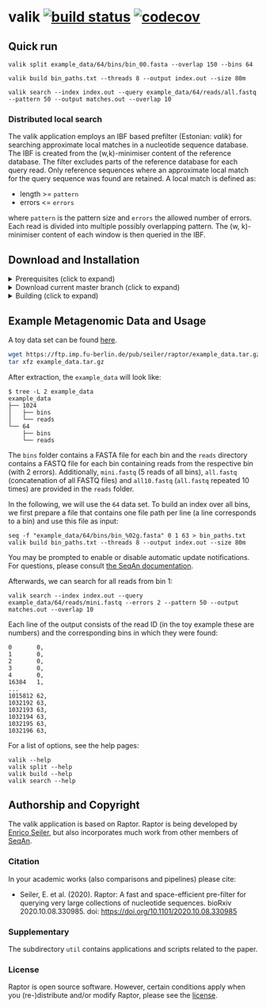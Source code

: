 # valik [![build status][1]][2] [![codecov][3]][4]
<!--
    Above uses reference-style links with numbers.
    See also https://github.com/adam-p/markdown-here/wiki/Markdown-Cheatsheet#links.

    For example, `[![build status][1]][2]` evaluates to the following:
        `[link_text][2]`
        `[2]` is a reference to a link, i.e. `[link_text](https://...)`

        `[link_text]` = `[![build status][1]]`
        `[1]` is once again a reference to a link - this time an image, i.e. `[![build status](https://...)]
        `![build status]` is the text that should be displayed if the linked resource (`[1]`) is not available

    `[![build status][1]][2]` hence means:
    Show the picture linked under `[1]`. In case it cannot be displayed, show the text "build status" instead.
    The picture, or alternative text, should link to `[2]`.
-->

<!--
    This is the CI badge image:
        `https://img.shields.io/github/workflow/status/` - we do not use GitHub's badges as they are not customisable.
        `/seqan/app-template/` - owner/repository
        `CI%20on%20Linux` - name of the workflow as encoded URL (e.g., whitespace = %20)
        `master` - branch to show
        `?style=flat&logo=github` - use a GitHub-style badge
        `&label=App-Template%20CI` - text on the badge
        `"Open GitHub actions page"` - this text will be shown on hover
-->
[1]: https://img.shields.io/github/workflow/status/eaasna/valik/CI%20on%20Linux/master?style=flat&logo=github&label=valik%20CI "Open GitHub actions page"
<!--
    This is the CI badge link:
        `https://github.com/seqan/app-template/actions` - actions page of owner(seqan)/repository(app-template)
        `?query=branch%3Amaster` - only show actions that ran on the mater branch
-->
[2]: https://github.com/eaasna/valik/actions?query=branch%3Amaster
<!--
    This is the Codecov badge image:
        Codecov offers badges: https://app.codecov.io/gh/seqan/app-template/settings/badge
        While being logged in into Codecov, navigate to Settings->Badge and copy the markdown badge.
        Copy the image part of the markdown badge here.
    `"Open Codecov page"` - this text will be shown on hover
-->
[3]: https://codecov.io/gh/eaasna/valik/branch/master/graph/badge.svg?token=ZKGJTQ55MF
<!--
    This is the Codecov badge link:
        Codecov offers badges: https://app.codecov.io/gh/seqan/app-template/settings/badge
        While being logged in into Codecov, navigate to Settings->Badge and copy the markdown badge.
        Copy the URL part of the markdown badge here.
-->
[4]: https://codecov.io/gh/eaasna/valik

## Quick run
`valik split example_data/64/bins/bin_00.fasta --overlap 150 --bins 64`

`valik build bin_paths.txt --threads 8 --output index.out --size 80m`

`valik search --index index.out --query example_data/64/reads/all.fastq --pattern 50 --output matches.out --overlap 10`

### Distributed local search
The valik application employs an IBF based prefilter (Estonian: _valik_) for searching approximate local matches in a nucleotide sequence database. The IBF is created from the (w,k)-minimiser content of the reference database. The filter excludes parts of the reference database for each query read. Only reference sequences where an approximate local match for the query sequence was found are retained.
A local match is defined as:
* length >= `pattern`
* errors <= `errors`

where `pattern` is the pattern size and `errors` the allowed number of errors. Each read is divided into multiple possibly overlapping pattern. The (w, k)-minimiser content of each window is then queried in the IBF.

## Download and Installation

<details><summary>Prerequisites (click to expand)</summary>

* CMake >= 3.8
* GCC 9, 10 or 11 (most recent minor version)
* git

Refer to the [Seqan3 Setup Tutorial](https://docs.seqan.de/seqan/3-master-user/setup.html) for more in depth information.
</details>

<details><summary>Download current master branch (click to expand)</summary>

```bash
git clone --recurse-submodules https://github.com/eaasna/valik
```

</details>

<details><summary>Building (click to expand)</summary>

```bash
cd valik
mkdir -p build
cd build
cmake ..
make
```

The binary can be found in `bin`.

You may want to add the executable to your PATH:
```
export PATH=$(pwd)/bin:$PATH
valik --version
```

</details>

## Example Metagenomic Data and Usage
A toy data set can be found [here](https://ftp.imp.fu-berlin.de/pub/seiler/raptor/).

```bash
wget https://ftp.imp.fu-berlin.de/pub/seiler/raptor/example_data.tar.gz
tar xfz example_data.tar.gz
```

After extraction, the `example_data` will look like:

```console
$ tree -L 2 example_data
example_data
├── 1024
│   ├── bins
│   └── reads
└── 64
    ├── bins
    └── reads
```

The `bins` folder contains a FASTA file for each bin and the `reads` directory contains a FASTQ file for each bin
containing reads from the respective bin (with 2 errors).
Additionally, `mini.fastq` (5 reads of all bins), `all.fastq` (concatenation of all FASTQ files) and `all10.fastq`
(`all.fastq` repeated 10 times) are provided in the `reads` folder.

In the following, we will use the `64` data set.
To build an index over all bins, we first prepare a file that contains one file path per line
(a line corresponds to a bin) and use this file as input:
```
seq -f "example_data/64/bins/bin_%02g.fasta" 0 1 63 > bin_paths.txt
valik build bin_paths.txt --threads 8 --output index.out --size 80m
```

You may be prompted to enable or disable automatic update notifications. For questions, please consult
[the SeqAn documentation](https://github.com/seqan/seqan3/wiki/Update-Notifications).

Afterwards, we can search for all reads from bin 1:

```
valik search --index index.out --query example_data/64/reads/mini.fastq --errors 2 --pattern 50 --output matches.out --overlap 10
```

Each line of the output consists of the read ID (in the toy example these are numbers) and the corresponding bins in
which they were found:
```text
0       0,
1       0,
2       0,
3       0,
4       0,
16384   1,
...
1015812 62,
1032192 63,
1032193 63,
1032194 63,
1032195 63,
1032196 63,
```

For a list of options, see the help pages:
```console
valik --help
valik split --help
valik build --help
valik search --help
```

## Authorship and Copyright
The valik application is based on Raptor. Raptor is being developed by [Enrico Seiler](mailto:enrico.seiler@fu-berlin.de), but also incorporates much work from
other members of [SeqAn](https://www.seqan.de).

### Citation
In your academic works (also comparisons and pipelines) please cite:
  * Seiler, E. et al. (2020). Raptor: A fast and space-efficient pre-filter for querying very large collections of nucleotide sequences. bioRxiv 2020.10.08.330985. doi: https://doi.org/10.1101/2020.10.08.330985

### Supplementary
The subdirectory `util` contains applications and scripts related to the paper.

### License
Raptor is open source software. However, certain conditions apply when you (re-)distribute and/or modify Raptor, please see the [license](https://github.com/seqan/raptor/blob/master/LICENSE.md).
